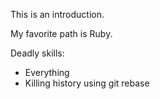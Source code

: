This is an introduction.

My favorite path is Ruby.

Deadly skills:
* Everything
* Killing history using git rebase
